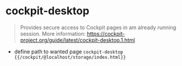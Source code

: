 # cockpit-desktop

> Provides secure access to Cockpit pages in am already running session.
> More information: <https://cockpit-project.org/guide/latest/cockpit-desktop.1.html>

- define path to wanted page
`cockpit-desktop {{/cockpit/@localhost/storage/index.html}}`

